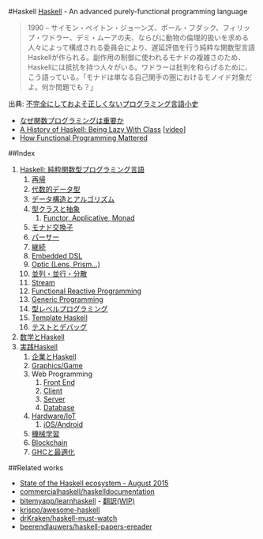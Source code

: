 #Haskell
[Haskell](https://www.haskell.org/) - An advanced purely-functional programming language

> 1990 – サイモン・ペイトン・ジョーンズ、ポール・フダック、フィリップ・ワドラー、デミ・ムーアの夫、ならびに動物の倫理的扱いを求める人々によって構成される委員会により、遅延評価を行う純粋な関数型言語Haskellが作られる。副作用の制御に使われるモナドの複雑さのため、Haskellには抵抗を持つ人々がいる。ワドラーは批判を和らげるために、こう語っている。「モナドは単なる自己関手の圏におけるモノイド対象だよ。何か問題でも？」

出典: [不完全にしておよそ正しくないプログラミング言語小史](http://www.aoky.net/articles/james_iry/brief-incomplete-and-mostly-wrong.htm)

* [なぜ関数プログラミングは重要か](http://www.sampou.org/haskell/article/whyfp.html)
* [A History of Haskell: Being Lazy With Class](http://haskell.cs.yale.edu/wp-content/uploads/2011/02/history.pdf) [[video](https://www.youtube.com/watch?v=3bjXGrycMhQ)]
* [How Functional Programming Mattered](http://nsr.oxfordjournals.org/content/early/2015/07/13/nsr.nwv042)

##Index
1. [Haskell: 純粋関数型プログラミング言語](docs/introduction.md)
    1.  [再帰](docs/recursion.md)
    2.  [代数的データ型](docs/algebraic-data-type.md)
    3.  [データ構造とアルゴリズム](handbook/1-1.md)
    4.  [型クラスと抽象](handbook/1-2.md)
        1. [Functor, Applicative, Monad](docs/functor-applicative-monad.md)
    5.  [モナド交換子](docs/monad-transformers.md)
    6.  [パーサー](docs/parser.md)
    7.  [継続](handbook/1-4.md)
    8.  [Embedded DSL](docs/embedded-dsl.md)
    9.  [Optic (Lens, Prism...)](handbook/1-6.md)
    10. [並列・並行・分散](handbook/1-7.md)
    11. [Stream](handbook/1-8.md)
    12. [Functional Reactive Programming](handbook/1-9.md)
    13. [Generic Programming](handbook/1-10.md)
    14. [型レベルプログラミング](handbook/1-11.md)
    15. [Template Haskell](docs/template-haskell.md)
    16. [テストとデバッグ](handbook/3-4.md)
3. [数学とHaskell](docs/mathematics-and-haskell.md)
4. [実践Haskell](handbook/3-0.md)
    1. [企業とHaskell](docs/enterprise-haskell.md)
    2. [Graphics/Game](docs/graphics.md)
    3. Web Programming
        1. [Front End](docs/web-front-end.md)
        2. [Client](docs/web-client.md)
        3. [Server](docs/web-server.md)
        4. [Database](docs/database.md)
    4. [Hardware/IoT](docs/hardware.md)
        1. [iOS/Android](docs/mobile-apps.md)
    5. [機械学習](https://github.com/lotz84/machine-learning)
    6. [Blockchain](docs/blockchain.md)
    7. [GHCと最適化](docs/ghc.md)

##Related works
* [State of the Haskell ecosystem - August 2015](http://www.haskellforall.com/2015/08/state-of-haskell-ecosystem-august-2015.html)
* [commercialhaskell/haskelldocumentation](https://github.com/commercialhaskell/haskelldocumentation)
* [bitemyapp/learnhaskell](https://github.com/bitemyapp/learnhaskell) - [翻訳(WIP)](https://github.com/fujimura/learnhaskell/tree/japanese)
* [krispo/awesome-haskell](https://github.com/krispo/awesome-haskell)
* [drKraken/haskell-must-watch](https://github.com/drKraken/haskell-must-watch)
* [beerendlauwers/haskell-papers-ereader](https://github.com/beerendlauwers/haskell-papers-ereader)

